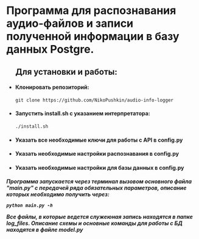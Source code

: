 <h1>Программа для распознавания аудио-файлов и записи полученной информации в базу данных Postgre.</h1>

<ul><h2>Для установки и работы:</h2>

<li><h4>Клонировать репозиторий:</h4>
  
```
git clone https://github.com/NikoPushkin/audio-info-logger
```

</li>
<li><h4>Запустить install.sh с указанием интерпретатора:</h4>

```
./install.sh
```

</li>
<li><h4>Указать все необходимые ключи для работы с API в config.py</h4></li>

<li><h4>Указать необходимые настройки распознавания в config.py</h4></li>

<li><h4>Указать необходимые настройки для базы данных в config.py</h4></li>
</ul>


<h5> Программа запускается через терминал вызовом основного файла "main.py" с передачей ряда обязательных параметров, описание которых необходимо получить через:
  
  ```
  python main.py -h
  ```
  
Все файлы, в которые ведется служеюная запись находятся в папке log_files.
Описание схемы и основные команды для работы с БД находятся в файле model.py</h5>
